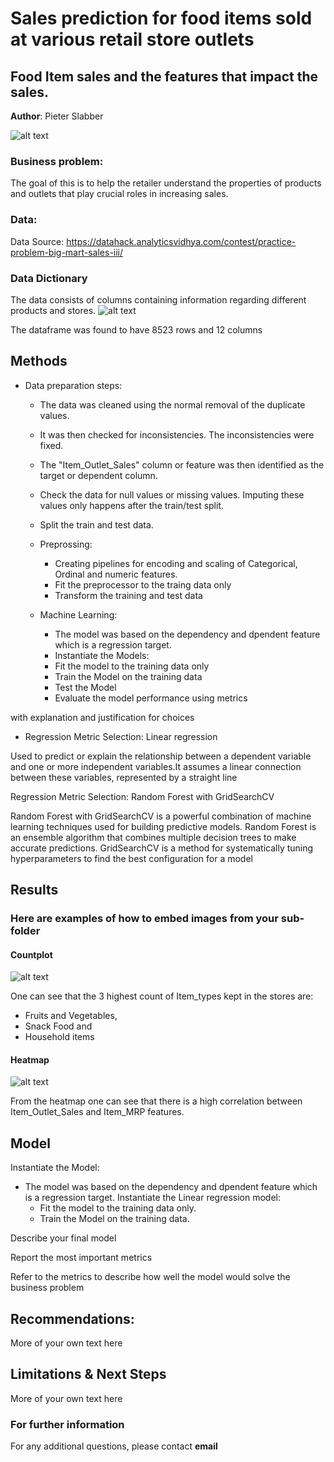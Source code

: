 # Sales prediction for food items sold at various retail store outlets
## Food Item sales and the features that impact the sales.

**Author**: Pieter Slabber

![alt text](https://github.com/SlabberP/Prediction-of-Product-Sales/blob/main/data-scientist.jpg)

### Business problem:

The goal of this is to help the retailer understand the properties of products and outlets that play crucial roles in increasing sales.


### Data:
Data Source: https://datahack.analyticsvidhya.com/contest/practice-problem-big-mart-sales-iii/

### Data Dictionary
The data consists of columns containing information regarding different products and stores.
![alt text](https://github.com/SlabberP/Prediction-of-Product-Sales/blob/main/Data%20Dictionary.GIF)

The dataframe was found to have 8523 rows and 12 columns

## Methods
- Data preparation steps:
  - The data was cleaned using the normal removal of the duplicate values.
  - It was then checked for inconsistencies. The inconsistencies were fixed.
  - The "Item_Outlet_Sales" column or feature was then identified as the target or dependent column.
  - Check the data for null values or missing values. Imputing these values only happens after the train/test split.
  - Split the train and test data.
  - Preprossing:
     - Creating pipelines for encoding and scaling of Categorical, Ordinal and numeric features.
     - Fit the preprocessor to the traing data only
     - Transform the training and test data
  
  - Machine Learning:
    - The model was based on the dependency and dpendent feature which is a regression target.
     - Instantiate the Models:
     - Fit the model to the training data only
     - Train the Model on the training data
     - Test the Model
     - Evaluate the model performance using metrics
       
 with explanation and justification for choices
- Regression Metric Selection: Linear regression

Used to predict or explain the relationship between a dependent variable and one or more independent variables.It assumes a linear connection between these variables, represented by a straight line

Regression Metric Selection: Random Forest with GridSearchCV

Random Forest with GridSearchCV is a powerful combination of machine learning techniques used for building predictive models. Random Forest is an ensemble algorithm that combines multiple decision trees to make accurate predictions. GridSearchCV is a method for systematically tuning hyperparameters to find the best configuration for a model

## Results

### Here are examples of how to embed images from your sub-folder


#### Countplot
![alt text](https://github.com/SlabberP/Prediction-of-Product-Sales/blob/main/CountPlot.png)

One can see that the 3 highest count of Item_types kept in the stores are:
- Fruits and Vegetables,
- Snack Food and
- Household items

#### Heatmap
![alt text](https://github.com/SlabberP/Prediction-of-Product-Sales/blob/main/Heatmap.png)

From the heatmap one can see that there is a high correlation between Item_Outlet_Sales and Item_MRP features.

## Model

  Instantiate the Model:
  - The model was based on the dependency and dpendent feature which is a regression target.
    Instantiate the Linear regression model:
    - Fit the model to the training data only.
    - Train the Model on the training data.
 
Describe your final model

Report the most important metrics

Refer to the metrics to describe how well the model would solve the business problem

## Recommendations:

More of your own text here


## Limitations & Next Steps

More of your own text here


### For further information


For any additional questions, please contact **email**
